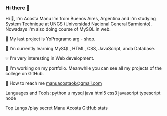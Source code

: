 ### Hi there 👋
Hi 👋, I'm Acosta Manu
I’m from Buenos Aires, Argentina and I'm studying System Technique at UNGS (Universidad Nacional General Sarmiento). 
Nowadays I'm also doing course of MySQL in web.


🚀 My last project is YoProgramo arg - shop.

🌱 I’m currently learning MySQL, HTML, CSS, JavaScript, anda Database.

💡 I'm very interesting in Web development.

💼 I'm working on my portfolio. Meanwhile you can see all my projects of the college on GitHub.

📧 How to reach me manuacostaok@gmail.com

Languages and Tools:
python u mysql java html5 css3 javascript typescript node

Top Langs
/play secret
Manu Acosta GitHub stats

<!--
**manuacostaok/manuacostaok** is a ✨ _special_ ✨ repository because its `README.md` (this file) appears on your GitHub profile.

Here are some ideas to get you started:

- 🔭 I’m currently working on ...
- 🌱 I’m currently learning ...
- 👯 I’m looking to collaborate on ...
- 🤔 I’m looking for help with ...
- 💬 Ask me about ...
- 📫 How to reach me: ...
- 😄 Pronouns: ...
- ⚡ Fun fact: ...
-->
